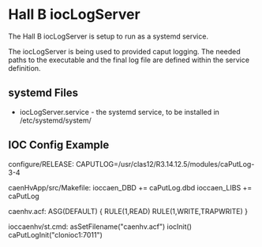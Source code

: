 # Hall B iocLogServer

The Hall B iocLogServer is setup to run as a systemd service.

The iocLogServer is being used to provided caput logging.  The needed paths to the executable 
and the final log file are defined within the service definition.

## systemd Files
* iocLogServer.service - the systemd service, to be installed in /etc/systemd/system/

## IOC Config Example
configure/RELEASE:
  CAPUTLOG=/usr/clas12/R3.14.12.5/modules/caPutLog-3-4

caenHvApp/src/Makefile:
  ioccaen_DBD  += caPutLog.dbd
  ioccaen_LIBS += caPutLog

caenhv.acf:
  ASG(DEFAULT) {
    RULE(1,READ)
    RULE(1,WRITE,TRAPWRITE)
  }

ioccaenhv/st.cmd:
  asSetFilename("caenhv.acf")
  iocInit()
  caPutLogInit("clonioc1:7011")

